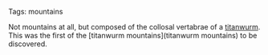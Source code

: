 Tags: mountains

Not mountains at all, but composed of the collosal vertabrae of a [titanwurm](Titanwurm). This was the first of the [titanwurm mountains](titanwurm mountains) to be discovered.